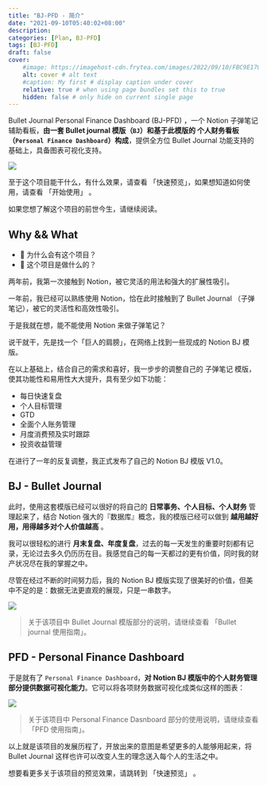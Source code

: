 ```yaml
---
title: "BJ-PFD - 简介"
date: "2021-09-10T05:40:02+08:00"
description: 
categories: [Plan, BJ-PFD]
tags: [BJ-PFD]
draft: false
cover:
    #image: https://imagehost-cdn.frytea.com/images/2022/09/10/FBC9E170-AC72-44AA-8A17-4D21BCCC7AE21dda98e00bd9bc36.jpg # image path/url
    alt: cover # alt text
    #caption: My first # display caption under cover
    relative: true # when using page bundles set this to true
    hidden: false # only hide on current single page
---
```


Bullet Journal Personal Finance Dashboard (BJ-PFD) ，一个 Notion 子弹笔记辅助看板，**由一套 Bullet journal 模版（`BJ`）和基于此模版的 个人财务看板（`Personal Finance Dashboard`）构成**，提供全方位 Bullet Journal 功能支持的基础上，具备图表可视化支持。

![](https://imagehost-cdn.frytea.com/images/2021/09/18/2021-09-18-11.12.1673bab25f17fc31ce.png)

至于这个项目能干什么，有什么效果，请查看 「快速预览」，如果想知道如何使用，请查看 「开始使用」 。

如果您想了解这个项目的前世今生，请继续阅读。


## Why && What

- 🤔️ 为什么会有这个项目？
- 🙋 这个项目是做什么的？

两年前，我第一次接触到 Notion，被它灵活的用法和强大的扩展性吸引。

一年前，我已经可以熟练使用 Notion，恰在此时接触到了 Bullet Journal （子弹笔记），被它的灵活性和高效性吸引。

于是我就在想，能不能使用 Notion 来做子弹笔记？

说干就干，先是找一个「巨人的肩膀」，在网络上找到一些现成的 Notion BJ 模版。

在以上基础上，结合自己的需求和喜好，我一步步的调整自己的 子弹笔记 模版，使其功能性和易用性大大提升，具有至少如下功能：

 - 每日快速复盘
 - 个人目标管理
 - GTD
 - 全面个人账务管理
 - 月度消费预及实时跟踪
 - 投资收益管理

在进行了一年的反复调整，我正式发布了自己的 Notion BJ 模版 V1.0。

## BJ - Bullet Journal

此时，使用这套模版已经可以很好的将自己的 **日常事务、个人目标、个人财务** 管理起来了，结合 Notion 强大的『数据库』概念，我的模版已经可以做到 **越用越好用，用得越多对个人价值越高** 。

我可以很轻松的进行 **月末复盘、年度复盘**，过去的每一天发生的重要时刻都有记录，无论过去多久仍历历在目。我感觉自己的每一天都过的更有价值，同时我的财产状况尽在我的掌握之中。

尽管在经过不断的时间努力后，我的 Notion BJ 模版实现了很美好的价值，但美中不足的是：数据无法更直观的展现，只是一串数字。

![](https://imagehost-cdn.frytea.com/images/2021/09/20/2021-09-20-2.24.399c39f6daa81ab1e9.png)


> 关于该项目中 Bullet Journal 模版部分的说明，请继续查看 「Bullet journal 使用指南」。

## PFD - Personal Finance Dashboard

于是就有了 `Personal Finance Dashboard`，**对 Notion BJ 模版中的个人财务管理部分提供数据可视化能力**。它可以将各项财务数据可视化成类似这样的图表：

![](https://imagehost-cdn.frytea.com/images/2021/09/20/2021-09-20-4.59.52f65e9578b5437c07.png)

> 关于该项目中 Personal Finance Dasnboard 部分的使用说明，请继续查看 「PFD 使用指南」。

以上就是该项目的发展历程了，开放出来的意图是希望更多的人能够用起来，将 Bullet Journal 这样也许可以改变人生的理念送入每个人的生活之中。

想要看更多关于该项目的预览效果，请跳转到 「快速预览」 。
